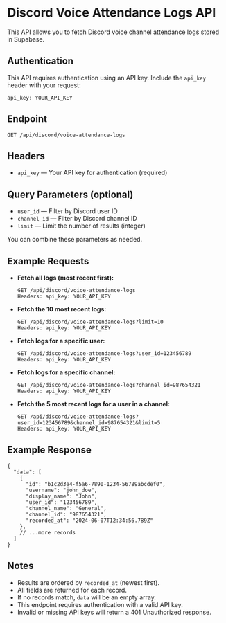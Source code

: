 # Discord Voice Attendance Logs API

This API allows you to fetch Discord voice channel attendance logs stored in Supabase.

## Authentication

This API requires authentication using an API key. Include the `api_key` header with your request:

```
api_key: YOUR_API_KEY
```

## Endpoint

```
GET /api/discord/voice-attendance-logs
```

## Headers

- `api_key` — Your API key for authentication (required)

## Query Parameters (optional)

- `user_id` — Filter by Discord user ID
- `channel_id` — Filter by Discord channel ID
- `limit` — Limit the number of results (integer)

You can combine these parameters as needed.

## Example Requests

- **Fetch all logs (most recent first):**
  ```
  GET /api/discord/voice-attendance-logs
  Headers: api_key: YOUR_API_KEY
  ```

- **Fetch the 10 most recent logs:**
  ```
  GET /api/discord/voice-attendance-logs?limit=10
  Headers: api_key: YOUR_API_KEY
  ```

- **Fetch logs for a specific user:**
  ```
  GET /api/discord/voice-attendance-logs?user_id=123456789
  Headers: api_key: YOUR_API_KEY
  ```

- **Fetch logs for a specific channel:**
  ```
  GET /api/discord/voice-attendance-logs?channel_id=987654321
  Headers: api_key: YOUR_API_KEY
  ```

- **Fetch the 5 most recent logs for a user in a channel:**
  ```
  GET /api/discord/voice-attendance-logs?user_id=123456789&channel_id=987654321&limit=5
  Headers: api_key: YOUR_API_KEY
  ```

## Example Response

```
{
  "data": [
    {
      "id": "b1c2d3e4-f5a6-7890-1234-56789abcdef0",
      "username": "john_doe",
      "display_name": "John",
      "user_id": "123456789",
      "channel_name": "General",
      "channel_id": "987654321",
      "recorded_at": "2024-06-07T12:34:56.789Z"
    },
    // ...more records
  ]
}
```

## Notes
- Results are ordered by `recorded_at` (newest first).
- All fields are returned for each record.
- If no records match, `data` will be an empty array.
- This endpoint requires authentication with a valid API key.
- Invalid or missing API keys will return a 401 Unauthorized response. 
